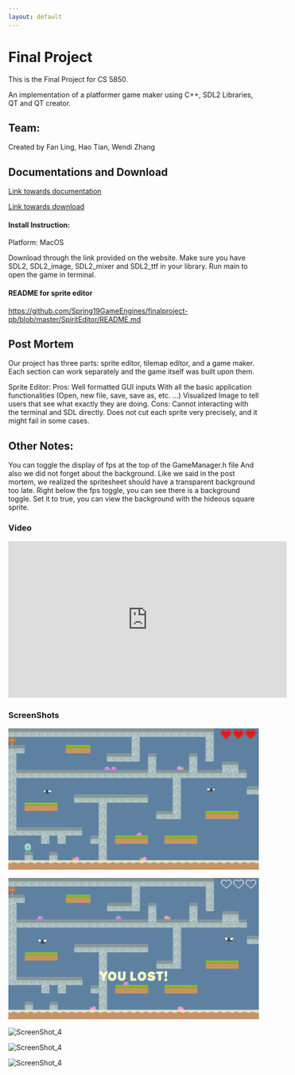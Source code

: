 ```yaml
---
layout: default
---  
```


# Final Project

This is the Final Project for CS 5850.

An implementation of a platformer game maker using C++, SDL2 Libraries, QT and QT creator. 

## Team:
Created by Fan Ling, Hao Tian, Wendi Zhang

## Documentations and Download
[Link towards documentation](https://flynn2016.github.io/finalproject_doc)

[Link towards download](https://troyprag816gmailcom.itch.io/sdl-platformer)

#### Install Instruction:  
Platform: MacOS

Download through the link provided on the website. Make sure you have SDL2, SDL2_image, SDL2_mixer and  SDL2_ttf in your library. Run main to open the game in terminal. 

#### README for sprite editor
https://github.com/Spring19GameEngines/finalproject-pb/blob/master/SpiritEditor/README.md 


## Post Mortem 

Our project has three parts: sprite editor, tilemap editor, and a game maker. Each section can work separately and the game itself was built upon them.

Sprite Editor:
Pros: 
Well formatted GUI inputs
With all the basic application functionalities (Open, new file, save, save as, etc. ...)
Visualized Image to tell users that see what exactly they are doing.
Cons:
Cannot interacting with the terminal and SDL directly.
Does not cut each sprite very precisely, and it might fail in some cases.


## Other Notes:
You can toggle the display of fps at the top of the GameManager.h file
And also we did not forget about the background. Like we said in the post mortem, we realized the spritesheet should have a transparent background too late. Right below the fps toggle, you can see there is a background toggle. Set it to true, you can view the background with the hideous square sprite.


### Video
<iframe width="560" height="315" src="https://www.youtube.com/embed/hgs5ZfBekn8" frameborder="0" allow="accelerometer; autoplay; encrypted-media; gyroscope; picture-in-picture" allowfullscreen></iframe>


### ScreenShots

![ScreenShot_1](./Image/image_1.png)

![ScreenShot_2](./Image/image_2.png)

![ScreenShot_4](./Image/image_4.png)

![ScreenShot_4](./Image/image_5.png)

![ScreenShot_4](./Image/image_6.png)




